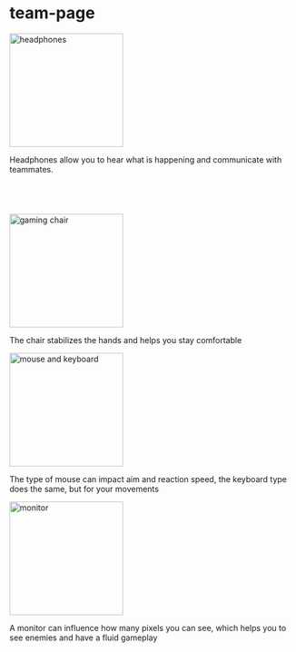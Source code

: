 # team-page


   <img src="https://www.stockvault.net/data/2016/03/17/188406/preview16.jpg" 
    alt="headphones"
      width="200px" Height="200px"/>
    <p style="margin-bottom: 70px;">Headphones allow you to hear what is happening and communicate with teammates.</p>
     <img src="https://upload.wikimedia.org/wikipedia/commons/d/db/Gaming_chair_1.jpg" 
    alt="gaming chair"
      width="200px" Height="200px"/>
     <P> The chair stabilizes the hands and helps you stay comfortable</p>
  <img src="https://images.pexels.com/photos/7172649/pexels-photo-7172649.jpeg" 
    alt="mouse and keyboard"
      width="200px" Height="200px"/>
     <P> The type of mouse can impact aim and reaction speed, the keyboard type does the same, but for your movements</p>
 <img src="https://tradersunion.com/uploads/articles/214580/dell-u4320q.jpeg" 
    alt="monitor"
      width="200px" Height="200px"/>
     <P> A monitor can influence how many pixels you can see, which helps you to see enemies and have a fluid gameplay</p>
